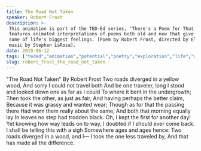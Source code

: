 ```yaml
---
title: The Road Not Taken
speaker: Robert Frost
description: >-
 This animation is part of the TED-Ed series, "There's a Poem for That," which
 features animated interpretations of poems both old and new that give language to
 some of life's biggest feelings. [Poem by Robert Frost, directed by Ellen Su,
 music by Stephen LaRosa].
date: 2019-06-12
tags: ["teded","animation","potential","poetry","exploration","life","writing"]
slug: robert_frost_the_road_not_taken
---
```


"The Road Not Taken" By Robert Frost Two roads diverged in a yellow wood, And sorry I
could not travel both And be one traveler, long I stood and looked down one as far as I
could To where it bent in the undergrowth; Then took the other, as just as fair, And
having perhaps the better claim, Because it was grassy and wanted wear; Though as for
that the passing there Had worn them really about the same, And both that morning equally
lay In leaves no step had trodden black. Oh, I kept the first for another day! Yet
knowing how way leads on to way, I doubted if I should ever come back. I shall be
telling this with a sigh Somewhere ages and ages hence: Two roads diverged in a wood, and
I— I took the one less traveled by, And that has made all the difference.

<!--
ad_duration=0
duration=123
event="TED-Ed"
external_start_time=0
intro_duration=0
is_subtitle_required="False"
is_talk_featured="False"
language="en"
language_swap="False"
native_language="en"
number_of_related_talks=6
number_of_speakers=1
number_of_subtitled_videos=0
number_of_tags=7
number_of_talk_download_languages=23
number_of_talk_more_resources=0
number_of_talk_recommendations=0
number_of_talks_take_actions=0
post_ad_duration=0
published_timestamp="2019-06-12 15:27:02"
recording_date="2019-06-12"
speaker_is_published=0
speaker_name="Robert Frost"
talk_name="The Road Not Taken"
talks_tags=["teded","animation","potential","poetry","exploration","life","writing"]
url_photo_talk="https://s3.amazonaws.com/talkstar-photos/uploads/36884c76-5be0-4a24-be4c-b8a9100da07a/theroadnottaken_textless_logo.jpg"
url_webpage="https://www.ted.com/talks/robert_frost_the_road_not_taken"
video_type_name="TED-Ed Original"
-->